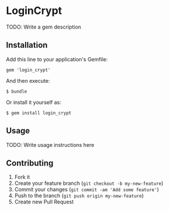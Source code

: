 # LoginCrypt

TODO: Write a gem description

## Installation

Add this line to your application's Gemfile:

    gem 'login_crypt'

And then execute:

    $ bundle

Or install it yourself as:

    $ gem install login_crypt

## Usage

TODO: Write usage instructions here

## Contributing

1. Fork it
2. Create your feature branch (`git checkout -b my-new-feature`)
3. Commit your changes (`git commit -am 'Add some feature'`)
4. Push to the branch (`git push origin my-new-feature`)
5. Create new Pull Request
